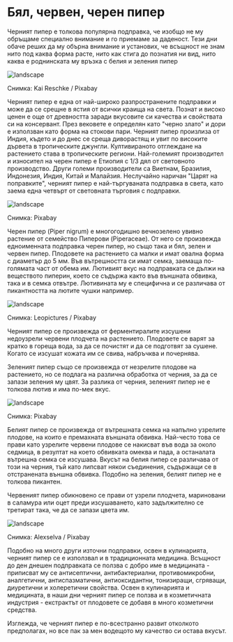# Бял, червен, черен пипер

Черният пипер е толкова популярна подправка, че изобщо не му обръщаме специално внимание и го приемаме за даденост. Тези дни обаче реших да му обърна внимание и установих, че всъщност не знам нито под каква форма расте, нито как стига до познатия ни вид, нито каква е роднинската му връзка с белия и зеления пипер

![landscape](https://cdn.pixabay.com/photo/2020/08/19/15/32/pepper-5501218_1280.jpg)

Снимка: Kai Reschke / Pixabay 

Черният пипер е една от най-широко разпространените подправки и може да се срещне в ястия от всички краища на света. Познат и високо ценен е още от древността заради вкусовите си качества и свойствата си на консервант. През вековете е определян като "черно злато" и дори е използван като форма на стокови пари. Черният пипер произлиза от Индия, където и до днес се среща диворастящ и увит по високите дървета в тропическите джунгли. Култивираното отглеждане на растението става в тропическите региони. Най-големият производител и износител на черен пипер е Етиопия с 1/3 дял от световното производство. Други големи производители са Виетнам, Бразилия, Индонезия, Индия, Китай и Малайзия. Неслучайно наричан "Царят на поправките", черният пипер е най-търгуваната подправка в света, като заема една четвърт от световната търговия с подправки.

![landscape](https://cdn.pixabay.com/photo/2016/07/29/10/39/antioxidant-1552313_1280.jpg)

Снимка: Pixabay

Черен пипер (Piper nigrum) е многогодишно вечнозелено увивно растение от семейство Пиперови (Piperaceae). От него се произвежда едноименната подправка черен пипер, но също така и бял, зелен и червен пипер. Плодовете на растението са малки и имат овална форма с диаметър до 5 мм. Във вътрешността си имат семка, заемаща по-голямата част от обема им. Лютивият вкус на подправката се дължи на веществото пиперин, което се съдържа както във външната обвивка, така и в семка отвътре. Лютивината му е специфична и се различава от пикантността на лютите чушки например.

![landscape](https://cdn.pixabay.com/photo/2017/06/15/06/43/pepper-2404329_1280.jpg)

Снимка: Leopictures / Pixabay

Черният пипер се произвежда от ферментиралите изсушени недоузрели червени плодчета на растението. Плодовете се варят за кратко в гореща вода, за да се почистят и да се подготвят за сушене. Когато се изсушат кожата им се свива, набръчква и почернява. 

Зеленият пипер също се произвежда от незрелите плодове на растението, но се подлага на различна обработка от черния, за да се запази зеления му цвят. За разлика от черния, зеленият пипер не е толкова лютив и има по-мек вкус.

![landscape](https://cdn.pixabay.com/photo/2015/02/09/22/04/pepper-630294_1280.jpg)

Снимка: Pixabay

Белият пипер се произвежда от вътрешната семка на напълно узрелите плодове, на които е премахната външната обвивка. Най-често това се прави като узрелите червени плодове се накисват във вода за около седмица, в резултат на което обвивката омеква и пада, а останалата вътрешна семка се изсушава. Вкусът на белия пипер се различава от този на черния, тъй като липсват някои съединения, съдържащи се в отстранената външна обвивка. Подобно на зеления, белият пипер не е толкова пикантен.

Червеният пипер обикновено се прави от узрели плодчета, мариновани в саламура или оцет преди изсушаването, като задължително се третират така, че да се запази цвета им.

![landscape](https://cdn.pixabay.com/photo/2015/02/09/22/04/pepper-630294_1280.jpg)

Снимка: Alexselva / Pixabay

Подобно на много други източни подправки, освен в кулинарията, черният пипер се е използвал и в традиционната медицина. Всъщност до ден днешен подправката се ползва с добро име в медицината - приписват му се антисептични, антибактериални, противомикробни, аналгетични, антиспазматични, антиоксидантни, тонизиращи, сгряващи, диуретични и холеретични свойства. Освен в кулинарията и медицината, в наши дни черният пипер се ползва и в козметичната индустрия - екстрактът от плодовете се добавя в много козметични средства. 

Изглежда, че черният пипер е по-всестранно развит отколкото предполагах, но все пак за мен водещото му качество си остава вкусът.